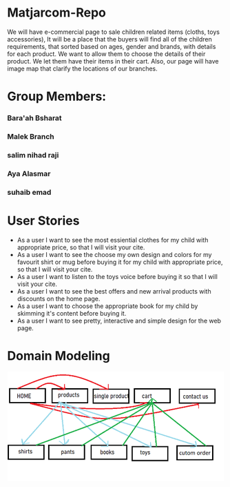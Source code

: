 
# Matjarcom-Repo
We will have e-commercial page to sale children related items  (cloths, toys accessories), It will be a place that the buyers will find all of the children requirements, that sorted based on ages, gender and brands, with details for each product. We want to allow them to choose the details of their product. We let them have their items in their cart. Also, our page will have image map that clarify the locations of our branches. 


# Group Members: 
### Bara'ah Bsharat 
### Malek Branch
### salim nihad raji 
### Aya Alasmar
### suhaib emad



# User Stories
* As a user I want to see the most essiential clothes for my child with appropriate price, so that I will  visit your cite.
* As a user I want to see the choose my own design and colors for my favourit shirt or mug before buying it for my child with appropriate price, so that I will visit your cite.
* As a user I want to listen to the toys voice before buying it so that I will visit your cite.
* As a user I want to see the best offers and new arrival products with discounts on the home page.
* As a user I want to choose the appropriate book for my child by skimming it's content before buying it. 
* As a user I want to see pretty, interactive and simple design for the web page. 



# Domain Modeling 

![Domain Modeling](img/Domain-Modeling.png)


 